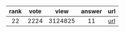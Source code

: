 
| rank | vote | view | answer | url |
|:-:|:-:|:-:|:-:|:-:|
|22|2224|3124825|11| [url](http://stackoverflow.com/questions/3294889/iterating-over-dictionaries-using-for-loops) |
